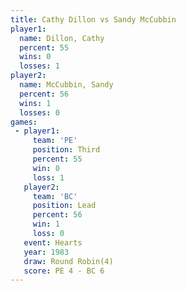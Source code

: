 ```yaml
---
title: Cathy Dillon vs Sandy McCubbin
player1:               
  name: Dillon, Cathy  
  percent: 55          
  wins: 0              
  losses: 1            
player2:               
  name: McCubbin, Sandy
  percent: 56          
  wins: 1              
  losses: 0            
games:
 - player1:         
     team: 'PE'     
     position: Third
     percent: 55    
     win: 0         
     loss: 1        
   player2:        
     team: 'BC'    
     position: Lead
     percent: 56   
     win: 1        
     loss: 0       
   event: Hearts       
   year: 1983          
   draw: Round Robin(4)
   score: PE 4 - BC 6  
---
```

